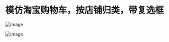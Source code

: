 模仿淘宝购物车，按店铺归类，带复选框
================

![image](https://github.com/dotfeng/ListViewCheckBox/raw/master/screenshot1.png)

![image](https://github.com/dotfeng/ListViewCheckBox/raw/master/screenshot2.png)
